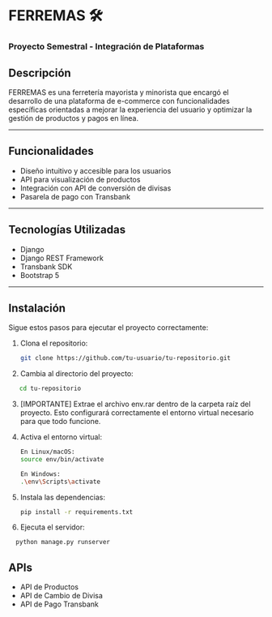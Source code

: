 # FERREMAS 🛠️

### Proyecto Semestral - Integración de Plataformas

##  Descripción

FERREMAS es una ferretería mayorista y minorista que encargó el desarrollo de una plataforma de e-commerce con funcionalidades específicas orientadas a mejorar la experiencia del usuario y optimizar la gestión de productos y pagos en línea.

---

##  Funcionalidades

- Diseño intuitivo y accesible para los usuarios
- API para visualización de productos
- Integración con API de conversión de divisas
- Pasarela de pago con Transbank

---

##  Tecnologías Utilizadas

- Django
- Django REST Framework
- Transbank SDK
- Bootstrap 5

---

##  Instalación

Sigue estos pasos para ejecutar el proyecto correctamente:

1. Clona el repositorio:
   ```bash
   git clone https://github.com/tu-usuario/tu-repositorio.git

2. Cambia al directorio del proyecto:
```bash
   cd tu-repositorio
```
3. [IMPORTANTE] Extrae el archivo env.rar dentro de la carpeta raíz del proyecto. Esto configurará correctamente el entorno virtual necesario para que todo funcione.

4. Activa el entorno virtual:
   ```bash
   En Linux/macOS:
   source env/bin/activate

   En Windows:
   .\env\Scripts\activate

5. Instala las dependencias:
   ```bash
   pip install -r requirements.txt

6. Ejecuta el servidor:
 ```bash
   python manage.py runserver
 ```

## APIs

- API de Productos
- API de Cambio de Divisa
- API de Pago Transbank
